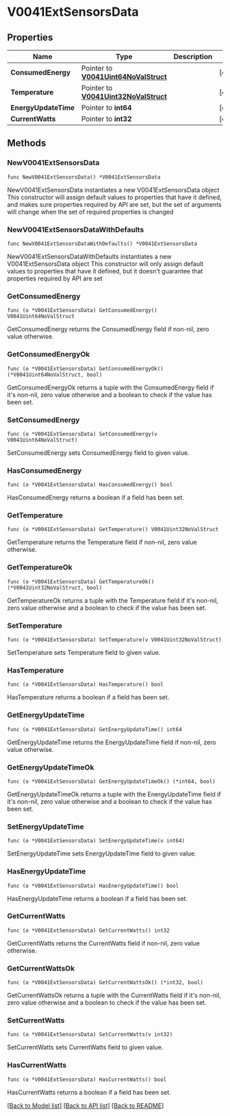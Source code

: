 # V0041ExtSensorsData

## Properties

Name | Type | Description | Notes
------------ | ------------- | ------------- | -------------
**ConsumedEnergy** | Pointer to [**V0041Uint64NoValStruct**](V0041Uint64NoValStruct.md) |  | [optional] 
**Temperature** | Pointer to [**V0041Uint32NoValStruct**](V0041Uint32NoValStruct.md) |  | [optional] 
**EnergyUpdateTime** | Pointer to **int64** |  | [optional] 
**CurrentWatts** | Pointer to **int32** |  | [optional] 

## Methods

### NewV0041ExtSensorsData

`func NewV0041ExtSensorsData() *V0041ExtSensorsData`

NewV0041ExtSensorsData instantiates a new V0041ExtSensorsData object
This constructor will assign default values to properties that have it defined,
and makes sure properties required by API are set, but the set of arguments
will change when the set of required properties is changed

### NewV0041ExtSensorsDataWithDefaults

`func NewV0041ExtSensorsDataWithDefaults() *V0041ExtSensorsData`

NewV0041ExtSensorsDataWithDefaults instantiates a new V0041ExtSensorsData object
This constructor will only assign default values to properties that have it defined,
but it doesn't guarantee that properties required by API are set

### GetConsumedEnergy

`func (o *V0041ExtSensorsData) GetConsumedEnergy() V0041Uint64NoValStruct`

GetConsumedEnergy returns the ConsumedEnergy field if non-nil, zero value otherwise.

### GetConsumedEnergyOk

`func (o *V0041ExtSensorsData) GetConsumedEnergyOk() (*V0041Uint64NoValStruct, bool)`

GetConsumedEnergyOk returns a tuple with the ConsumedEnergy field if it's non-nil, zero value otherwise
and a boolean to check if the value has been set.

### SetConsumedEnergy

`func (o *V0041ExtSensorsData) SetConsumedEnergy(v V0041Uint64NoValStruct)`

SetConsumedEnergy sets ConsumedEnergy field to given value.

### HasConsumedEnergy

`func (o *V0041ExtSensorsData) HasConsumedEnergy() bool`

HasConsumedEnergy returns a boolean if a field has been set.

### GetTemperature

`func (o *V0041ExtSensorsData) GetTemperature() V0041Uint32NoValStruct`

GetTemperature returns the Temperature field if non-nil, zero value otherwise.

### GetTemperatureOk

`func (o *V0041ExtSensorsData) GetTemperatureOk() (*V0041Uint32NoValStruct, bool)`

GetTemperatureOk returns a tuple with the Temperature field if it's non-nil, zero value otherwise
and a boolean to check if the value has been set.

### SetTemperature

`func (o *V0041ExtSensorsData) SetTemperature(v V0041Uint32NoValStruct)`

SetTemperature sets Temperature field to given value.

### HasTemperature

`func (o *V0041ExtSensorsData) HasTemperature() bool`

HasTemperature returns a boolean if a field has been set.

### GetEnergyUpdateTime

`func (o *V0041ExtSensorsData) GetEnergyUpdateTime() int64`

GetEnergyUpdateTime returns the EnergyUpdateTime field if non-nil, zero value otherwise.

### GetEnergyUpdateTimeOk

`func (o *V0041ExtSensorsData) GetEnergyUpdateTimeOk() (*int64, bool)`

GetEnergyUpdateTimeOk returns a tuple with the EnergyUpdateTime field if it's non-nil, zero value otherwise
and a boolean to check if the value has been set.

### SetEnergyUpdateTime

`func (o *V0041ExtSensorsData) SetEnergyUpdateTime(v int64)`

SetEnergyUpdateTime sets EnergyUpdateTime field to given value.

### HasEnergyUpdateTime

`func (o *V0041ExtSensorsData) HasEnergyUpdateTime() bool`

HasEnergyUpdateTime returns a boolean if a field has been set.

### GetCurrentWatts

`func (o *V0041ExtSensorsData) GetCurrentWatts() int32`

GetCurrentWatts returns the CurrentWatts field if non-nil, zero value otherwise.

### GetCurrentWattsOk

`func (o *V0041ExtSensorsData) GetCurrentWattsOk() (*int32, bool)`

GetCurrentWattsOk returns a tuple with the CurrentWatts field if it's non-nil, zero value otherwise
and a boolean to check if the value has been set.

### SetCurrentWatts

`func (o *V0041ExtSensorsData) SetCurrentWatts(v int32)`

SetCurrentWatts sets CurrentWatts field to given value.

### HasCurrentWatts

`func (o *V0041ExtSensorsData) HasCurrentWatts() bool`

HasCurrentWatts returns a boolean if a field has been set.


[[Back to Model list]](../README.md#documentation-for-models) [[Back to API list]](../README.md#documentation-for-api-endpoints) [[Back to README]](../README.md)


